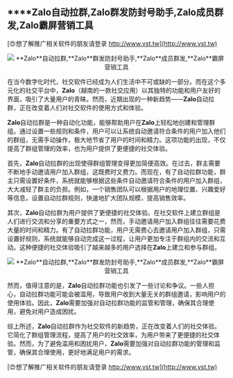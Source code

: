 ## ****Zalo**自动拉群,**Zalo**群发防封号助手,**Zalo**成员群发,**Zalo**霸屏营销工具**

[😍想了解推广相关软件的朋友请登录 http://www.vst.tw](http://www.vst.tw)

 <center><img src="https://vst.tw/MP4/tuiguang/png/1.png" alt="**Zalo**自动拉群,**Zalo**群发防封号助手,**Zalo**成员群发,**Zalo**霸屏营销工具"></center>

在当今数字化时代，社交软件已经成为人们生活中不可或缺的一部分。而在这个多元化的社交平台中，**Zalo**（越南的一款社交应用）以其独特的功能和用户友好的界面，吸引了大量用户的青睐。然而，近期出现的一种新趋势——**Zalo**自动拉群，正在改变着人们对社交软件的使用方式和体验。

**Zalo**自动拉群是一种自动化功能，能够帮助用户在**Zalo**上轻松地创建和管理群组。通过设置一些规则和条件，用户可以让系统自动邀请符合条件的用户加入他们的群组，无需手动操作，极大地节省了用户的时间和精力。这项功能的出现，不仅提高了群组管理的效率，也为用户提供了更便捷的社交体验。

首先，**Zalo**自动拉群的出现使得群组管理变得更加简便高效。在过去，群主需要不断地手动邀请用户加入群组，这既费时又费力。而现在，有了自动拉群功能，群主只需设置好条件，系统就能够根据这些条件自动邀请符合条件的用户加入群组，大大减轻了群主的负担。例如，一个销售团队可以根据用户的地理位置、兴趣爱好等信息，设置自动拉群规则，快速地扩大团队规模，提高销售效率。

其次，**Zalo**自动拉群为用户提供了更便捷的社交体验。在社交软件上建立群组是人们进行交流和分享的重要方式之一，然而，手动邀请用户加入群组往往需要花费大量的时间和精力。有了自动拉群功能，用户无需费心去邀请用户加入群组，只需设置好规则，系统就能够自动完成这一过程，让用户更加专注于群组内的交流和互动。这种便捷的社交体验吸引了越来越多的用户选择在**Zalo**上建立和参与群组。

 <center><img src="https://vst.tw/MP4/tuiguang/png/2.png" alt="**Zalo**自动拉群,**Zalo**群发防封号助手,**Zalo**成员群发,**Zalo**霸屏营销工具"></center>

然而，值得注意的是，**Zalo**自动拉群功能也引发了一些讨论和争议。一些人担心，自动拉群功能可能会被滥用，导致用户收到大量无关的群组邀请，影响用户的使用体验。因此，**Zalo**需要加强对自动拉群功能的监管和管理，确保其合理使用，避免对用户造成困扰。

综上所述，**Zalo**自动拉群作为社交软件的新趋势，正在改变着人们的社交体验。它简化了群组管理流程，提高了用户的社交效率，为用户带来了更便捷的社交体验。然而，为了避免滥用和困扰用户，**Zalo**需要加强对自动拉群功能的管理和监管，确保其合理使用，更好地满足用户的需求。

[😍想了解推广相关软件的朋友请登录 http://www.vst.tw](http://www.vst.tw)



